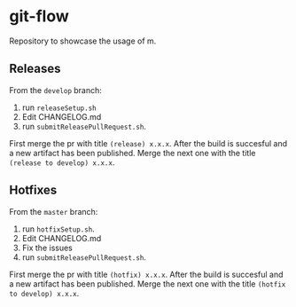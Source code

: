 # git-flow

Repository to showcase the usage of m.

## Releases

From the `develop` branch:

1. run `releaseSetup.sh`
2. Edit CHANGELOG.md
3. run `submitReleasePullRequest.sh`.

First merge the pr with title `(release) x.x.x`. After the build is
succesful and a new artifact has been published. Merge the next one
with the title `(release to develop) x.x.x`.

## Hotfixes

From the `master` branch:

1. run `hotfixSetup.sh`.
2. Edit CHANGELOG.md
3. Fix the issues
4. run `submitReleasePullRequest.sh`.

First merge the pr with title `(hotfix) x.x.x`. After the build is
succesful and a new artifact has been published. Merge the next one
with the title `(hotfix to develop) x.x.x`.